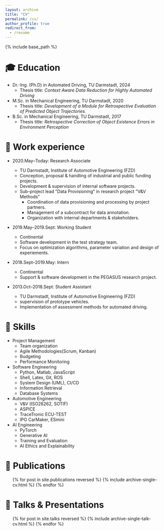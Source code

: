 ```yaml
---
layout: archive
title: "CV"
permalink: /cv/
author_profile: true
redirect_from:
  - /resume
---
```


{% include base_path %}

🎓 Education
======
* Dr.-Ing. (Ph.D) in Automated Driving, TU Darmstadt, 2024
  * Thesis title: *Context Aware Data Reduction for Highly Automated Driving*
* M.Sc. in Mechanical Engineering, TU Darmstadt, 2020
  * Thesis title: *Development of a Module for Retrospective Evaluation of Predicted Object Trajectories.*
* B.Sc. in Mechanical Engineering, TU Darmstadt, 2017
  * Thesis title: *Retrospective Correction of Object Existence Errors in Environment Perception*

👔 Work experience
======
* 2020.May–Today: Research Associate
  * TU Darmstadt, Institute of Automotive Engineering (FZD)
  * Conception, proposal & handling of industrial and public funding projects.
  * Development & supervision of internal software projects.
  * Sub-project lead "Data Provisioning" in research project "V&V Methods"
    * Coordination of data provisioning and processing by project partners.
    * Management of a subcontract for data annotation.
    * Organization with internal departments & stakeholders.

* 2019.May–2019.Sept: Working Student
  * Continental
  * Software development in the test strategy team. 
  * Focus on optimization algorithms, parameter variation and design of experiements.

* 2018.Sept–2019.May: Intern
  * Continental
  * Support & software development in the PEGASUS research project.

* 2013.Oct–2018.Sept: Student Assistant
  * TU Darmstadt, Institute of Automotive Engineering (FZD)
  * supervision of prototype vehicles.
  * Implementation of assessment methods for automated driving.
  
📖 Skills
======
* Project Management
  * Team organization
  * Agile Methodologies(Scrum, Kanban)
  * Budgeting
  * Performance Monitoring
* Software Engineering
  * Python, Matlab, JavaScript
  * Shell, Latex, Git, ROS
  * System Design (UML), CI/CD
  * Information Retrieval
  * Database Systems
* Automotive Engineering
  * V&V (ISO26262, SOTIF)
  * ASPICE
  * TraceTronic ECU-TEST
  * IPG CarMaker, ESmini
* AI Engineering
  * PyTorch
  * Generative AI
  * Training and Evaluation
  * AI Ethics and Explainability

📖 Publications
======
  <ul>{% for post in site.publications reversed %}
    {% include archive-single-cv.html %}
  {% endfor %}</ul>
  
💬 Talks & Presentations
======
  <ul>{% for post in site.talks reversed %}
    {% include archive-single-talk-cv.html  %}
  {% endfor %}</ul>
  
<!--
Teaching
======
  <ul>{% for post in site.teaching reversed %}
    {% include archive-single-cv.html %}
  {% endfor %}</ul>
  
Service and leadership
======
* Currently signed in to 43 different slack teams
//-->

